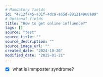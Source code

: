 ```yaml
---
# Mandatory fields
id: "4712f745-a31f-4dc9-a65d-891214968a89"
# Optional fields
title: "How to get online influence?"
tags: []
source: "test"
source_title: ""
source_description: ""
source_image_url: ""
created_date: "2024-10-20"
modified_date: "2025-01-21"
---
```

- [x] what is immposter syndrome?